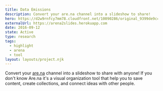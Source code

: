 ```yaml
---
title: Data Emissions
description: Convert your are.na channel into a slideshow to share!
hero: https://d2w9rnfcy7mm78.cloudfront.net/10090286/original_9399de9cc8f96ae7204fe9c39c838168.webp?1609696528?bc=0
externalUrl: https://arena2slides.herokuapp.com
date: 2016-09-12
state: Active
type: research
tags:
  - highlight
  - arena
  - tool
layout: layouts/project.njk
---
```


Convert your [are.na](https://are.na) channel into a slideshow to share with anyone! If you don't know Are.na it's a visual organization tool that help you to save content, create collections, and connect ideas with other people.
